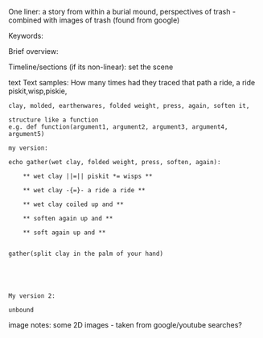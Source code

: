 One liner:
a story from within a burial mound, perspectives of trash - combined with images of trash (found from google)

Keywords:

Brief overview:

Timeline/sections (if its non-linear):
set the scene 

text 
    Text samples:
    How many times had they traced that path
    a ride, a ride
    piskit,wisp,piskie,

    clay, molded, earthenwares, folded weight, press, again, soften it, 

    structure like a function
    e.g. def function(argument1, argument2, argument3, argument4, argument5)

    my version: 

    echo gather(wet clay, folded weight, press, soften, again):

        ** wet clay ||=|| piskit *= wisps ** 

        ** wet clay -{=}- a ride a ride **

        ** wet clay coiled up and **

        ** soften again up and ** 

        ** soft again up and ** 


    gather(split clay in the palm of your hand)





    My version 2:

    unbound 


image
    notes:
        some 2D images - taken from google/youtube searches?